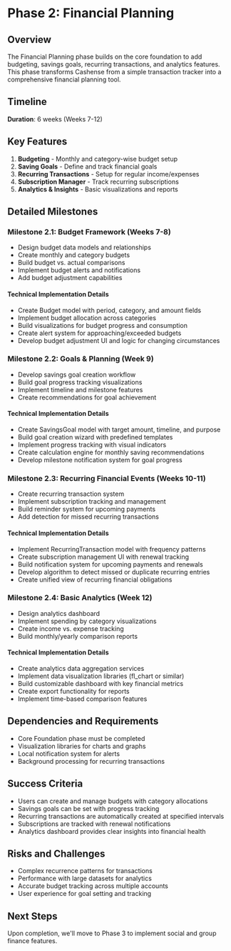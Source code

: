 # Phase 2: Financial Planning

## Overview
The Financial Planning phase builds on the core foundation to add budgeting, savings goals, recurring transactions, and analytics features. This phase transforms Cashense from a simple transaction tracker into a comprehensive financial planning tool.

## Timeline
**Duration**: 6 weeks (Weeks 7-12)

## Key Features
1. **Budgeting** - Monthly and category-wise budget setup
2. **Saving Goals** - Define and track financial goals
3. **Recurring Transactions** - Setup for regular income/expenses
4. **Subscription Manager** - Track recurring subscriptions
5. **Analytics & Insights** - Basic visualizations and reports

## Detailed Milestones

### Milestone 2.1: Budget Framework (Weeks 7-8)
- Design budget data models and relationships
- Create monthly and category budgets
- Build budget vs. actual comparisons
- Implement budget alerts and notifications
- Add budget adjustment capabilities

#### Technical Implementation Details
- Create Budget model with period, category, and amount fields
- Implement budget allocation across categories
- Build visualizations for budget progress and consumption
- Create alert system for approaching/exceeded budgets
- Develop budget adjustment UI and logic for changing circumstances

### Milestone 2.2: Goals & Planning (Week 9)
- Develop savings goal creation workflow
- Build goal progress tracking visualizations
- Implement timeline and milestone features
- Create recommendations for goal achievement

#### Technical Implementation Details
- Create SavingsGoal model with target amount, timeline, and purpose
- Build goal creation wizard with predefined templates
- Implement progress tracking with visual indicators
- Create calculation engine for monthly saving recommendations
- Develop milestone notification system for goal progress

### Milestone 2.3: Recurring Financial Events (Weeks 10-11)
- Create recurring transaction system
- Implement subscription tracking and management
- Build reminder system for upcoming payments
- Add detection for missed recurring transactions

#### Technical Implementation Details
- Implement RecurringTransaction model with frequency patterns
- Create subscription management UI with renewal tracking
- Build notification system for upcoming payments and renewals
- Develop algorithm to detect missed or duplicate recurring entries
- Create unified view of recurring financial obligations

### Milestone 2.4: Basic Analytics (Week 12)
- Design analytics dashboard
- Implement spending by category visualizations
- Create income vs. expense tracking
- Build monthly/yearly comparison reports

#### Technical Implementation Details
- Create analytics data aggregation services
- Implement data visualization libraries (fl_chart or similar)
- Build customizable dashboard with key financial metrics
- Create export functionality for reports
- Implement time-based comparison features

## Dependencies and Requirements
- Core Foundation phase must be completed
- Visualization libraries for charts and graphs
- Local notification system for alerts
- Background processing for recurring transactions

## Success Criteria
- Users can create and manage budgets with category allocations
- Savings goals can be set with progress tracking
- Recurring transactions are automatically created at specified intervals
- Subscriptions are tracked with renewal notifications
- Analytics dashboard provides clear insights into financial health

## Risks and Challenges
- Complex recurrence patterns for transactions
- Performance with large datasets for analytics
- Accurate budget tracking across multiple accounts
- User experience for goal setting and tracking

## Next Steps
Upon completion, we'll move to Phase 3 to implement social and group finance features. 
